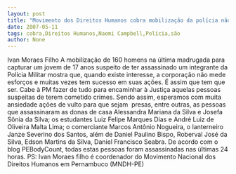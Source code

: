 ```yaml
---
layout: post
title: "Movimento dos Direitos Humanos cobra mobilização da polícia não apenas quando PM são mortos"
date: 2007-05-11
tags: cobra,Direitos Humanos,Naomi Campbell,Polícia,são
author: None
---
```

Ivan Moraes Filho
A mobiliza&ccedil;&atilde;o de 160 homens na &uacute;ltima madrugada para capturar um jovem de 17 anos suspeito de ter assassinado um integrante da Pol&iacute;cia Militar mostra que, quando existe interesse, a corpora&ccedil;&atilde;o n&atilde;o mede esfor&ccedil;os e muitas vezes tem sucesso em suas a&ccedil;&otilde;es. &Eacute; assim que tem que ser. Cabe &agrave; PM fazer de tudo para encaminhar &agrave; Justi&ccedil;a aquelas pessoas suspeitas de terem cometido crimes.
Sendo assim, esperamos com muita ansiedade a&ccedil;&otilde;es de vulto para que sejam&nbsp; presas, entre outras, as pessoas que assassinaram as donas de casa Alessandra Mariana da Silva e Josefa S&ocirc;nia da Silva; os estudantes Luiz Felipe Marques Dias e Andr&eacute; Luiz de Oliveira Malta Lima; o comerciante Marcos Ant&ocirc;nio Nogueira, o lanterneiro Janze Severino dos Santos, al&eacute;m de Daniel Paulino Bispo, Roberval Jos&eacute; da Silva, Edson Martins da Silva, Daniel Francisco Seabra. 
De acordo com o blog PEBodyCount, todas estas pessoas foram assassinadas nas &uacute;ltimas 24 horas.
PS: Ivan Moraes filho &eacute; coordenador do Movimento Nacional dos Direitos Humanos em Pernambuco (MNDH-PE)
 